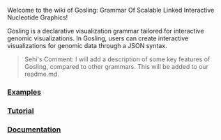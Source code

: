 Welcome to the wiki of Gosling: Grammar Of Scalable Linked Interactive Nucleotide Graphics!

Gosling is a declarative visualization grammar tailored for interactive genomic visualizations. In Gosling, users can create interactive visualizations for genomic data through a JSON syntax.

> Sehi's Comment: I will add a description of some key features of Gosling, compared to other grammars. This will be added to our readme.md.

### [Examples](https://github.com/gosling-lang/gosling.js/wiki/Examples)

### [Tutorial](https://github.com/gosling-lang/gosling.js/wiki/Tutorial)

### [Documentation](https://github.com/gosling-lang/gosling.js/wiki/Documentation)